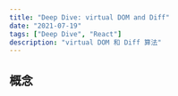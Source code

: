 ```yaml
---
title: "Deep Dive: virtual DOM and Diff"
date: "2021-07-19"
tags: ["Deep Dive", "React"]
description: "virtual DOM 和 Diff 算法"
---
```


## 概念

